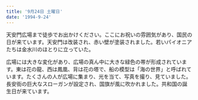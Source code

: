 ```yaml
---
title: '9月24日 土曜日'
date: '1994-9-24'
---
```


天安門広場まで徒歩でお出かけください。ここにお祝いの雰囲気があり、国民の日が来ています。天安門は改装され、赤い壁が塗装されました。若いパイオニアたちは金水川のほとりに立っていた。

広場には大きな変化があり、広場の真ん中に大きな緑色の帯が形成されています。東は花の龍、西は鳳凰、背は花の塔で、船の模型は「海の世界」と呼ばれています。たくさんの人が広場に集まり、光を当て、写真を撮り、見ていました。長安街の巨大なスローガンが設定され、国旗が風に吹かれました。共和国の誕生日が来ています。

